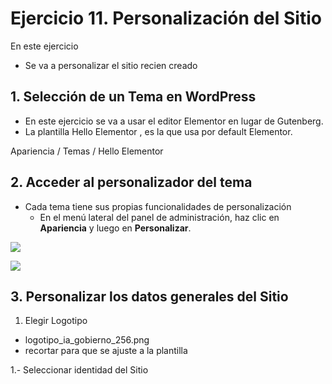 # Ejercicio 11. Personalización del Sitio

En este ejercicio 
- Se va a personalizar el sitio recien creado

## 1. Selección de un Tema en WordPress
- En este ejercicio se va a usar el editor Elementor en lugar de Gutenberg. 
- La plantilla Hello Elementor , es la que usa por default Elementor.

Apariencia / Temas / Hello Elementor 
## 2.  Acceder al personalizador del tema
- Cada tema tiene sus propias funcionalidades de personalización
  - En el menú lateral del panel de administración, haz clic en **Apariencia** y luego en **Personalizar**.

![](https://i.imgur.com/6WPk0zo.png)

![](https://i.imgur.com/WuttzU8.png)

## 3. Personalizar los datos generales del Sitio
1. Elegir Logotipo
- logotipo_ia_gobierno_256.png
- recortar para que se ajuste a la plantilla


1.- Seleccionar identidad del Sitio

<!--stackedit_data:
eyJoaXN0b3J5IjpbNTg2NjA0NDczLDE0MTQ2MTgxMzgsLTIwOD
g3NDY2MTJdfQ==
-->